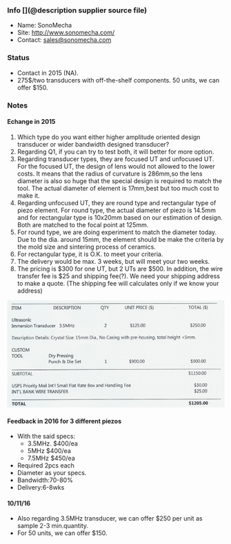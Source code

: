 ### Info [](@description supplier source file)

* Name: SonoMecha
* Site: http://www.sonomecha.com/
* Contact: sales@sonomecha.com

### Status

* Contact in 2015 (NA). 
* 275$/two transducers with off-the-shelf components. 50 units, we can offer $150.

### Notes
 
#### Echange in 2015

1. Which type do you want either higher amplitude oriented design transducer or wider bandwidth designed transducer?
2. Regarding Q1, if you can try to test both, it will better for more option.
3. Regarding transducer types, they are focused UT and unfocused UT. For the focused UT, the design of lens would not allowed to the lower costs. It means that the radius of curvature is 286mm,so the lens diameter is also so huge that the special design is required to match the tool. 
The actual diameter of element is 17mm,best but too much cost to make it.
4. Regarding unfocused UT, they are round type and rectangular type of piezo element. For round type, the actual diameter of piezo is 14.5mm and for rectangular type is 10x20mm based on our estimation of design. Both are matched to the focal point at 125mm.
5. For round type, we are doing experiment to match the diameter today. Due to the dia. around 15mm, the element
should be make the criteria by the mold size and sintering process of ceramics.  
6. For rectangular type, it is O.K. to meet your criteria.
7. The delivery would be max. 3 weeks, but will meet your two weeks.
8. The pricing is $300 for one UT, but 2 UTs are $500. In addition, the wire transfer fee is $25 and shipping fee(?).
    We need your shipping address to make a quote. (The shipping fee will calculates only if we know your address)


![](/cletus/suppliers/sonomecha/quote.png)


#### Feedback in 2016 for 3 different piezos

* With the said specs:
    * 3.5MHz. $400/ea
    * 5MHz $400/ea
    * 7.5MHz $450/ea
* Required 2pcs each
* Diameter as your specs.
* Bandwidth:70-80%
* Delivery:6-8wks

#### 10/11/16

* Also regarding 3.5MHz transducer, we can offer $250 per unit as sample 2-3 min.quantity. 
* For 50 units, we can offer $150.
